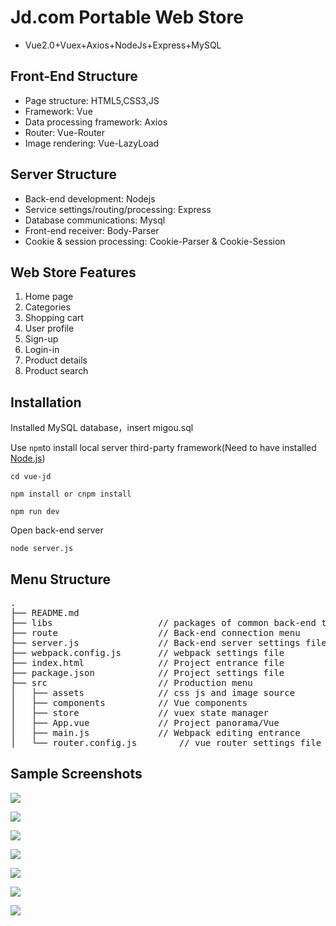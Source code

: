 # Jd.com Portable Web Store
- Vue2.0+Vuex+Axios+NodeJs+Express+MySQL

## Front-End Structure
- Page structure: HTML5,CSS3,JS
- Framework: Vue
- Data processing framework: Axios
- Router: Vue-Router
- Image rendering: Vue-LazyLoad

## Server Structure
- Back-end development: Nodejs
- Service settings/routing/processing: Express
- Database communications: Mysql
- Front-end receiver: Body-Parser
- Cookie & session processing: Cookie-Parser & Cookie-Session

## Web Store Features
1. Home page
2. Categories
3. Shopping cart
4. User profile
5. Sign-up
6. Login-in
7. Product details
8. Product search

## Installation

Installed MySQL database，insert migou.sql

Use `npm`to install local server third-party framework(Need to have installed [Node.js](https://nodejs.org/))

```
cd vue-jd
```

```
npm install or cnpm install
```

```
npm run dev
```

Open back-end server

```
node server.js
```

## Menu Structure
<pre>
.
├── README.md           
├── libs               		// packages of common back-end tools' framework (formatting/MD5 encryption etc.)
├── route              		// Back-end connection menu
├── server.js          		// Back-end server settings file
├── webpack.config.js  		// webpack settings file
├── index.html         		// Project entrance file
├── package.json       		// Project settings file
├── src                		// Production menu
│   ├── assets         		// css js and image source
│   ├── components     		// Vue components
│   ├── store          		// vuex state manager
│   ├── App.vue        		// Project panorama/Vue
│   ├── main.js        		// Webpack editing entrance
│   └── router.config.js    	// vue router settings file
</pre>

## Sample Screenshots

![](http://i.imgur.com/hc4Kdcv.png)

![](http://i.imgur.com/e1dli1Y.png)

![](http://i.imgur.com/j9bdh5O.png)

![](http://i.imgur.com/KNlLcjv.png)

![](http://i.imgur.com/m2H0mLg.png)

![](http://i.imgur.com/8GpE1qc.png)

![](http://i.imgur.com/sIfHd0z.png)
